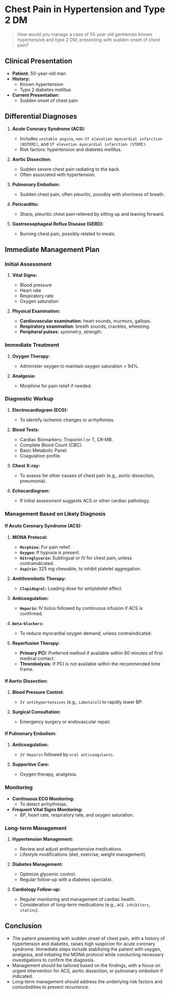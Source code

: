 # Chest Pain in Hypertension and Type 2 DM

> How would you manage a case of 50 year old gentleman known hypertensive and type 2 DM, presenting with sudden onset of chest pain?

## Clinical Presentation

- **Patient:** 50-year-old man
- **History:**
  - Known hypertension
  - Type 2 diabetes mellitus
- **Current Presentation:**
  - Sudden onset of chest pain

## Differential Diagnoses

1. **Acute Coronary Syndrome (ACS):**

   - Includes `unstable angina`, `non-ST elevation myocardial infarction (NSTEMI)`, and `ST elevation myocardial infarction (STEMI)`.
   - Risk factors: hypertension and diabetes mellitus.

2. **Aortic Dissection:**

   - Sudden severe chest pain radiating to the back.
   - Often associated with hypertension.

3. **Pulmonary Embolism:**

   - Sudden chest pain, often pleuritic, possibly with shortness of breath.

4. **Pericarditis:**

   - Sharp, pleuritic chest pain relieved by sitting up and leaning forward.

5. **Gastroesophageal Reflux Disease (GERD):**
   - Burning chest pain, possibly related to meals.

## Immediate Management Plan

### Initial Assessment

1. **Vital Signs:**

   - Blood pressure
   - Heart rate
   - Respiratory rate
   - Oxygen saturation

2. **Physical Examination:**
   - **Cardiovascular examination**: heart sounds, murmurs, gallops.
   - **Respiratory examination**: breath sounds, crackles, wheezing.
   - **Peripheral pulses**: symmetry, strength.

### Immediate Treatment

1. **Oxygen Therapy:**

   - Administer oxygen to maintain oxygen saturation > 94%.

2. **Analgesia:**
   - Morphine for pain relief if needed.

### Diagnostic Workup

1. **Electrocardiogram (ECG):**

   - To identify ischemic changes or arrhythmias.

2. **Blood Tests:**

   - Cardiac Biomarkers: Troponin I or T, CK-MB.
   - Complete Blood Count (CBC).
   - Basic Metabolic Panel.
   - Coagulation profile.

3. **Chest X-ray:**

   - To assess for other causes of chest pain (e.g., aortic dissection, pneumonia).

4. **Echocardiogram:**
   - If initial assessment suggests ACS or other cardiac pathology.

### Management Based on Likely Diagnosis

#### If Acute Coronary Syndrome (ACS):

1. **MONA Protocol:**

   - **`Morphine`:** For pain relief.
   - **`Oxygen`:** If hypoxia is present.
   - **`Nitroglycerin`:** Sublingual or IV for chest pain, unless contraindicated.
   - **`Aspirin`:** 325 mg chewable, to inhibit platelet aggregation.

2. **Antithrombotic Therapy:**

   - **`Clopidogrel`:** Loading dose for antiplatelet effect.

3. **Anticoagulation:**

   - **`Heparin`:** IV bolus followed by continuous infusion if ACS is confirmed.

4. **`Beta-blockers`:**

   - To reduce myocardial oxygen demand, unless contraindicated.

5. **Reperfusion Therapy:**
   - **Primary PCI:** Preferred method if available within 90 minutes of first medical contact.
   - **Thrombolysis:** If PCI is not available within the recommended time frame.

#### If Aortic Dissection:

1. **Blood Pressure Control:**

   - `IV antihypertensives` (e.g., `Labetalol`) to rapidly lower BP.

2. **Surgical Consultation:**
   - Emergency surgery or endovascular repair.

#### If Pulmonary Embolism:

1. **Anticoagulation:**

   - `IV Heparin` followed by `oral anticoagulants`.

2. **Supportive Care:**
   - Oxygen therapy, analgesia.

### Monitoring

- **Continuous ECG Monitoring:**
  - To detect arrhythmias.
- **Frequent Vital Signs Monitoring:**
  - BP, heart rate, respiratory rate, and oxygen saturation.

### Long-term Management

1. **Hypertension Management:**

   - Review and adjust antihypertensive medications.
   - Lifestyle modifications (diet, exercise, weight management).

2. **Diabetes Management:**

   - Optimize glycemic control.
   - Regular follow-up with a diabetes specialist.

3. **Cardiology Follow-up:**
   - Regular monitoring and management of cardiac health.
   - Consideration of long-term medications (e.g., `ACE inhibitors`, `statins`).

## Conclusion

- The patient presenting with sudden onset of chest pain, with a history of hypertension and diabetes, raises high suspicion for acute coronary syndrome. Immediate steps include stabilizing the patient with oxygen, analgesia, and initiating the MONA protocol while conducting necessary investigations to confirm the diagnosis.
- Management should be tailored based on the findings, with a focus on urgent intervention for ACS, aortic dissection, or pulmonary embolism if indicated.
- Long-term management should address the underlying risk factors and comorbidities to prevent recurrence.
